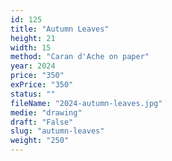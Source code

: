 ```yaml
---
id: 125
title: "Autumn Leaves"
height: 21
width: 15
method: "Caran d'Ache on paper"
year: 2024
price: "350"
exPrice: "350"
status: ""
fileName: "2024-autumn-leaves.jpg"
medie: "drawing"
draft: "False"
slug: "autumn-leaves"
weight: "250"
---
```

